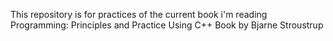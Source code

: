 This repository is for practices of the current book i'm reading
Programming: Principles and Practice Using C++
Book by Bjarne Stroustrup
